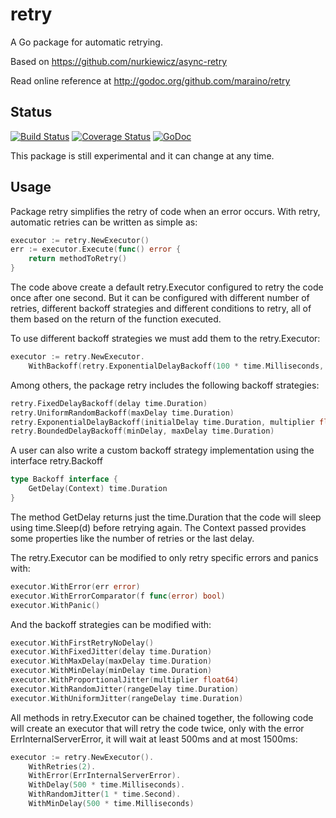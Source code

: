 # retry
A Go package for automatic retrying.

Based on https://github.com/nurkiewicz/async-retry

Read online reference at http://godoc.org/github.com/maraino/retry

Status
------

[![Build Status](https://travis-ci.org/maraino/retry.svg)](https://travis-ci.org/maraino/retry)
[![Coverage Status](https://coveralls.io/repos/maraino/retry/badge.svg?branch=master&service=github)](https://coveralls.io/github/maraino/retry?branch=master)
[![GoDoc](https://godoc.org/github.com/maraino/retry?status.svg)](http://godoc.org/github.com/maraino/retry)

This package is still experimental and it can change at any time.

Usage
-----

Package retry simplifies the retry of code when an error occurs. With retry, automatic retries can be written as simple as:

```go
executor := retry.NewExecutor()
err := executor.Execute(func() error {
	return methodToRetry()
}
```

The code above create a default retry.Executor configured to retry the code once
after one second. But it can be configured with different number of retries,
different backoff strategies and different conditions to retry, all of them
based on the return of the function executed.

To use different backoff strategies we must add them to the retry.Executor:

```go
executor := retry.NewExecutor.
	WithBackoff(retry.ExponentialDelayBackoff(100 * time.Milliseconds, 2))
```

Among others, the package retry includes the following backoff strategies:

```go
retry.FixedDelayBackoff(delay time.Duration)
retry.UniformRandomBackoff(maxDelay time.Duration)
retry.ExponentialDelayBackoff(initialDelay time.Duration, multiplier float64)
retry.BoundedDelayBackoff(minDelay, maxDelay time.Duration)
```

A user can also write a custom backoff strategy implementation using the
interface retry.Backoff

```go
type Backoff interface {
	GetDelay(Context) time.Duration
}
```

The method GetDelay returns just the time.Duration that the code will sleep
using time.Sleep(d) before retrying again. The Context passed provides some
properties like the number of retries or the last delay.

The retry.Executor can be modified to only retry specific errors and panics with:

```go
executor.WithError(err error)
executor.WithErrorComparator(f func(error) bool)
executor.WithPanic()
```

And the backoff strategies can be modified with:

```go
executor.WithFirstRetryNoDelay()
executor.WithFixedJitter(delay time.Duration)
executor.WithMaxDelay(maxDelay time.Duration)
executor.WithMinDelay(minDelay time.Duration)
executor.WithProportionalJitter(multiplier float64)
executor.WithRandomJitter(rangeDelay time.Duration)
executor.WithUniformJitter(rangeDelay time.Duration)
```

All methods in retry.Executor can be chained together, the following code will
create an executor that will retry the code twice, only with the error
ErrInternalServerError, it will wait at least 500ms and at most 1500ms:

```go
executor := retry.NewExecutor().
	WithRetries(2).
	WithError(ErrInternalServerError).
	WithDelay(500 * time.Milliseconds).
	WithRandomJitter(1 * time.Second).
	WithMinDelay(500 * time.Milliseconds)
```
